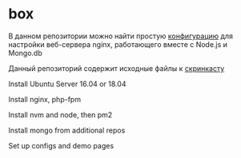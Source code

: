 # box

В данном репозитории можно найти простую [конфигурацию](config/) для настройки веб-сервера nginx, работающего вместе с Node.js и Mongo.db

Данный репозиторий содержит исходные файлы к [скринкасту](https://www.youtube.com/watch?v=Z0yIzeT76I4)


Install Ubuntu Server 16.04 or 18.04

Install nginx, php-fpm

Install nvm and node, then pm2

Install mongo from additional repos

Set up configs and demo pages
